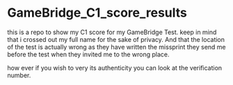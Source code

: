# GameBridge_C1_score_results
this is a repo to show my C1 score for my GameBridge Test.
keep in mind that i crossed out my full name for the sake of privacy.
And that the location of the test is actually wrong as they have written the missprint they send me before the test when they invited me to the wrong place.

how ever if you wish to very its authenticity you can look at the verification number.
